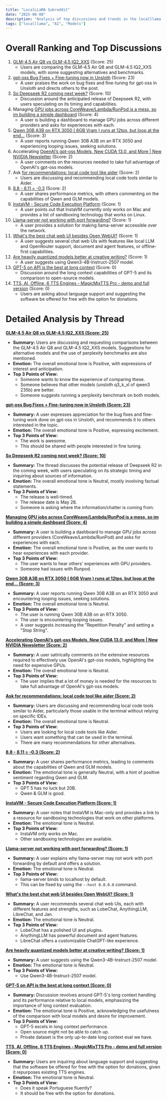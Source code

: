 ```yaml
---
title: "LocalLLaMA Subreddit"
date: "2025-08-08"
description: "Analysis of top discussions and trends in the localllama subreddit"
tags: ["localllama", "AI", "Models"]
---
```


# Overall Ranking and Top Discussions
1.  [GLM-4.5 Air Q8 vs GLM-4.5 IQ2_XXS](https://www.reddit.com/r/LocalLLaMA/comments/1ml3k2m/glm45_air_q8_vs_glm45_iq2_xxs/) (Score: 25)
    *  Users are comparing the GLM-4.5 Air Q8 and GLM-4.5 IQ2_XXS models, with some suggesting alternatives and benchmarks.
2.  [gpt-oss Bug Fixes + Fine-tuning now in Unsloth](https://www.reddit.com/r/LocalLLaMA/comments/1ml5032/gptoss_bug_fixes_finetuning_now_in_unsloth/) (Score: 23)
    *  A user praises the work on bug fixes and fine-tuning for gpt-oss in Unsloth and directs others to the post.
3.  [So Deepseek R2 coming next week?](https://www.reddit.com/r/LocalLLaMA/comments/1ml4g5w/so_deepseek_r2_coming_next_week/) (Score: 10)
    *  Discussion around the anticipated release of Deepseek R2, with users speculating on its timing and capabilities.
4.  Managing [GPU jobs across CoreWeave/Lambda/RunPod is a mess, so im building a simple dashboard](https://i.redd.it/rxv8kqhgcuhf1.png) (Score: 4)
    *  A user is building a dashboard to manage GPU jobs across different providers and asks for experiences with each.
5.  [Qwen 30B A3B on RTX 3050 ( 6GB Vram ) runs at 12tps, but loop at the end...](https://www.reddit.com/r/LocalLLaMA/comments/1ml4kpv/qwen_30b_a3b_on_rtx_3050_6gb_vram_runs_at_12tps/) (Score: 3)
    *  A user reports running Qwen 30B A3B on an RTX 3050 and experiencing looping issues, seeking solutions.
6.  Accelerating [OpenAI’s gpt-oss Models, New CUDA 13.0, and More | New NVIDIA Newsletter](https://www.reddit.com/r/LocalLLaMA/comments/1ml3yg9/accelerating_openais_gptoss_models_new_cuda_130/) (Score: 2)
    *  A user comments on the resources needed to take full advantage of OpenAI's gpt-oss models.
7.  Ask [for recommendations: local code tool like aider](https://www.reddit.com/r/LocalLLaMA/comments/1ml44it/ask_for_recommendations_local_code_tool_like_aider/) (Score: 2)
    *  Users are discussing and recommending local code tools similar to Aider.
8.  [8.8 - 8.11 = -0.3](https://www.reddit.com/r/LocalLLaMA/comments/1ml52ys/88_811_03/) (Score: 2)
    *  A user shares performance metrics, with others commenting on the capabilities of Qwen and GLM models.
9.  [InstaVM - Secure Code Execution Platform](https://instavm.io/blog/building-my-offline-ai-workspace) (Score: 1)
    *  A user points out that InstaVM currently only works on Mac and provides a list of sandboxing technology that works on Linux.
10. [Llama-server not working with port forwarding?](https://www.reddit.com/r/LocalLLaMA/comments/1ml46bu/llamaserver_not_working_with_port_forwarding/) (Score: 1)
    *  A user provides a solution for making llama-server accessible over the network.
11. [What's the best chat web UI besides Open WebUI?](https://www.reddit.com/r/LocalLLaMA/comments/1ml5g8t/whats_the_best_chat_web_ui_besides_open_webui/) (Score: 1)
    *  A user suggests several chat web UIs with features like local LLM and OpenRouter support, document and agent features, or offline-first capabilities.
12. [Are heavily quantized models better at creative writing?](https://www.reddit.com/r/LocalLLaMA/comments/1ml5ksd/are_heavily_quantized_models_better_at_creative/) (Score: 1)
    *  A user suggests using Qwen3-4B-Instruct-2507 model.
13. [GPT-5 on API is the best at long context](https://i.redd.it/dib9i6udluhf1.png) (Score: 0)
    *  Discussion around the long context capabilities of GPT-5 and its comparison to open-source models.
14. [TTS, AI, Offline, 6 TTS Engines - MagicMixTTS Pro - demo and full version](https://youtu.be/NLHv6jED4mo?si=T3c1wBZciNKjBWMg) (Score: 0)
    *  Users are asking about language support and suggesting the software be offered for free with the option for donations.

# Detailed Analysis by Thread
**[GLM-4.5 Air Q8 vs GLM-4.5 IQ2_XXS (Score: 25)](https://www.reddit.com/r/LocalLLaMA/comments/1ml3k2m/glm45_air_q8_vs_glm45_iq2_xxs/)**
*  **Summary:**  Users are discussing and requesting comparisons between the GLM-4.5 Air Q8 and GLM-4.5 IQ2_XXS models. Suggestions for alternative models and the use of perplexity benchmarks are also mentioned.
*  **Emotion:** The overall emotional tone is Positive, with expressions of interest and anticipation.
*  **Top 3 Points of View:**
    *   Someone wants to know the experience of comparing these.
    *   Someone believes that other models (unsloth q3_k_xl of qwen3 235b) are better.
    *   Someone suggests running a perplexity benchmark on both models.

**[gpt-oss Bug Fixes + Fine-tuning now in Unsloth (Score: 23)](https://www.reddit.com/r/LocalLLaMA/comments/1ml5032/gptoss_bug_fixes_finetuning_now_in_unsloth/)**
*  **Summary:**  A user expresses appreciation for the bug fixes and fine-tuning work done on gpt-oss in Unsloth, and recommends it to others interested in the topic.
*  **Emotion:** The overall emotional tone is Positive, expressing excitement.
*  **Top 3 Points of View:**
    *   The work is awesome.
    *   This should be shared with people interested in fine tuning.

**[So Deepseek R2 coming next week? (Score: 10)](https://www.reddit.com/r/LocalLLaMA/comments/1ml4g5w/so_deepseek_r2_coming_next_week/)**
*  **Summary:**  The thread discusses the potential release of Deepseek R2 in the coming week, with users speculating on its strategic timing and inquiring about sources of information.
*  **Emotion:** The overall emotional tone is Neutral, mostly involving factual statements.
*  **Top 3 Points of View:**
    *   The release is well-timed.
    *   The release date is May 28.
    *   Someone is asking where the information/chatter is coming from.

**[Managing GPU jobs across CoreWeave/Lambda/RunPod is a mess, so im building a simple dashboard (Score: 4)](https://i.redd.it/rxv8kqhgcuhf1.png)**
*  **Summary:** A user is building a dashboard to manage GPU jobs across different providers (CoreWeave/Lambda/RunPod) and asks for experiences with each.
*  **Emotion:** The overall emotional tone is Positive, as the user wants to hear experiences with each provider.
*  **Top 3 Points of View:**
    * The user wants to hear others' experiences with GPU providers.
    * Someone had issues with Runpod.

**[Qwen 30B A3B on RTX 3050 ( 6GB Vram ) runs at 12tps, but loop at the end... (Score: 3)](https://www.reddit.com/r/LocalLLaMA/comments/1ml4kpv/qwen_30b_a3b_on_rtx_3050_6gb_vram_runs_at_12tps/)**
*  **Summary:**  A user reports running Qwen 30B A3B on an RTX 3050 and encountering looping issues, seeking solutions.
*  **Emotion:** The overall emotional tone is Neutral.
*  **Top 3 Points of View:**
    *   The user is running Qwen 30B A3B on an RTX 3050.
    *   The user is encountering looping issues.
    *   A user suggests increasing the "Repetition Penalty" and setting a "Stop String".

**[Accelerating OpenAI’s gpt-oss Models, New CUDA 13.0, and More | New NVIDIA Newsletter (Score: 2)](https://www.reddit.com/r/LocalLLaMA/comments/1ml3yg9/accelerating_openais_gptoss_models_new_cuda_130/)**
*  **Summary:**  A user satirically comments on the extensive resources required to effectively use OpenAI's gpt-oss models, highlighting the need for expensive GPUs.
*  **Emotion:** The overall emotional tone is Neutral.
*  **Top 3 Points of View:**
    * The user implies that a lot of money is needed for the resources to take full advantage of OpenAI's gpt-oss models.

**[Ask for recommendations: local code tool like aider (Score: 2)](https://www.reddit.com/r/LocalLLaMA/comments/1ml44it/ask_for_recommendations_local_code_tool_like_aider/)**
*  **Summary:**  Users are discussing and recommending local code tools similar to Aider, particularly those usable in the terminal without relying on specific IDEs.
*  **Emotion:** The overall emotional tone is Neutral.
*  **Top 3 Points of View:**
    *   Users are looking for local code tools like Aider.
    *   Users want something that can be used in the terminal.
    *   There are many recommendations for other alternatives.

**[8.8 - 8.11 = -0.3 (Score: 2)](https://www.reddit.com/r/LocalLLaMA/comments/1ml52ys/88_811_03/)**
*  **Summary:**  A user shares performance metrics, leading to comments about the capabilities of Qwen and GLM models.
*  **Emotion:** The emotional tone is generally Neutral, with a hint of positive sentiment regarding Qwen and GLM.
*  **Top 3 Points of View:**
    * GPT 5 has no luck but 20B.
    * Qwen & GLM is good.

**[InstaVM - Secure Code Execution Platform (Score: 1)](https://instavm.io/blog/building-my-offline-ai-workspace)**
*  **Summary:**  A user notes that InstaVM is Mac-only and provides a link to a resource for sandboxing technologies that work on other platforms.
*  **Emotion:** The emotional tone is Neutral.
*  **Top 3 Points of View:**
    *   InstaVM only works on Mac.
    *   Other sandboxing technologies are available.

**[Llama-server not working with port forwarding? (Score: 1)](https://www.reddit.com/r/LocalLLaMA/comments/1ml46bu/llamaserver_not_working_with_port_forwarding/)**
*  **Summary:**  A user explains why llama-server may not work with port forwarding by default and offers a solution.
*  **Emotion:** The emotional tone is Neutral.
*  **Top 3 Points of View:**
    * llama-server binds to localhost by default.
    * This can be fixed by using the `--host 0.0.0.0` command.

**[What's the best chat web UI besides Open WebUI? (Score: 1)](https://www.reddit.com/r/LocalLLaMA/comments/1ml5g8t/whats_the_best_chat_web_ui_besides_open_webui/)**
*  **Summary:**  A user recommends several chat web UIs, each with different features and strengths, such as LobeChat, AnythingLLM, LibreChat, and Jan.
*  **Emotion:** The emotional tone is Neutral.
*  **Top 3 Points of View:**
    *   LobeChat has a polished UI and plugins.
    *   AnythingLLM has powerful document and agent features.
    *   LibreChat offers a customizable ChatGPT-like experience.

**[Are heavily quantized models better at creative writing? (Score: 1)](https://www.reddit.com/r/LocalLLaMA/comments/1ml5ksd/are_heavily_quantized_models_better_at_creative/)**
*  **Summary:** A user suggests using the Qwen3-4B-Instruct-2507 model.
*  **Emotion:** The emotional tone is Neutral.
*  **Top 3 Points of View:**
    *   Use Qwen3-4B-Instruct-2507 model.

**[GPT-5 on API is the best at long context (Score: 0)](https://i.redd.it/dib9i6udluhf1.png)**
*  **Summary:** Discussion revolves around GPT-5's long context handling and its performance relative to local models, emphasizing the importance of long context evaluation.
*  **Emotion:** The emotional tone is Positive, acknowledging the usefulness of the comparison with local models and desire for improvement.
*  **Top 3 Points of View:**
    * GPT-5 excels in long context performance.
    * Open source might not be able to catch up.
    * Private dataset is the only up-to-date long context eval we have.

**[TTS, AI, Offline, 6 TTS Engines - MagicMixTTS Pro - demo and full version (Score: 0)](https://youtu.be/NLHv6jED4mo?si=T3c1wBZciNKjBWMg)**
*  **Summary:**  Users are inquiring about language support and suggesting that the software be offered for free with the option for donations, given it repurposes existing TTS engines.
*  **Emotion:** The emotional tone is Neutral.
*  **Top 3 Points of View:**
    * Does it speak Portuguese fluently?
    * It should be free with the option for donations.
